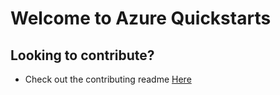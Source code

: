 # Welcome to Azure Quickstarts

## Looking to contribute?

* Check out the contributing readme [Here](https://github.com/siriuscomputersolutions/Sirius-Cloud/blob/master/contributing.md)